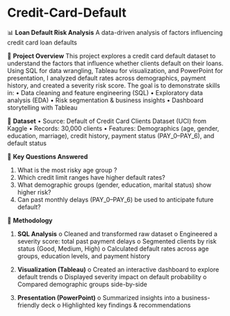 # Credit-Card-Default

📊 **Loan Default Risk Analysis**
A data-driven analysis of factors influencing credit card loan defaults


🔹 **Project Overview**
This project explores a credit card default dataset to understand the factors that influence whether clients default on their loans.
Using SQL for data wrangling, Tableau for visualization, and PowerPoint for presentation, I analyzed default rates across demographics, payment history, and created a severity risk score.
The goal is to demonstrate skills in:
•	Data cleaning and feature engineering (SQL)
•	Exploratory data analysis (EDA)
•	Risk segmentation & business insights
•	Dashboard storytelling with Tableau
 
🔹 **Dataset**
•	Source: Default of Credit Card Clients Dataset (UCI) from Kaggle
•	Records: 30,000 clients
•	Features: Demographics (age, gender, education, marriage), credit history, payment status (PAY_0–PAY_6), and default status
 
🔹 **Key Questions Answered**
1.	What is the most risky age group ?
2.	Which credit limit ranges have higher default rates?
3.	What demographic groups (gender, education, marital status) show higher risk?
4.	Can past monthly delays (PAY_0–PAY_6) be used to anticipate future default?
 
🔹 **Methodology**
1.	**SQL Analysis**
o	Cleaned and transformed raw dataset
o	Engineered a severity score: total past payment delays
o	Segmented clients by risk status (Good, Medium, High)
o	Calculated default rates across age groups, education levels, and payment history


2.	**Visualization (Tableau)**
o	Created an interactive dashboard to explore default trends
o	Displayed severity impact on default probability
o	Compared demographic groups side-by-side


3.	**Presentation (PowerPoint)**
o	Summarized insights into a business-friendly deck
o	Highlighted key findings & recommendations
